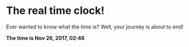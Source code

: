 # The real time clock!

Ever wanted to know what the time is? Well, your journey is about to end!

**The time is Nov 26, 2017, 02:46**